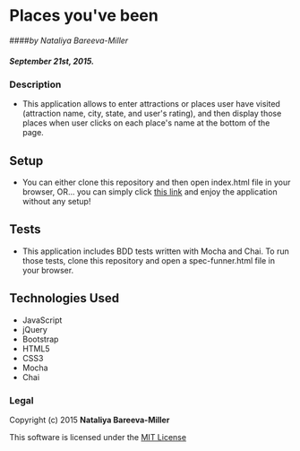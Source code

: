 # Places you've been

####_by Nataliya Bareeva-Miller_

##### September 21st, 2015.


### Description

* This application allows to enter attractions or places user have visited (attraction name, city, state, and user's rating), and then display those places when user clicks on each place's name at the bottom of the page.


## Setup

* You can either clone this repository and then open index.html file in your browser, OR... you can simply click [this link](http://nataliyamiller.github.io/Places/) and enjoy the application without any setup!


## Tests

* This application includes BDD tests written with Mocha and Chai. To run those tests, clone this repository and open a spec-funner.html file in your browser.


## Technologies Used
* JavaScript
* jQuery
* Bootstrap
* HTML5
* CSS3
* Mocha
* Chai


### Legal

Copyright (c) 2015 **Nataliya Bareeva-Miller**

This software is licensed under the [MIT License](https://github.com/nataliyamiller/basic-template-for-java-projects/blob/master/LICENSE.md)

